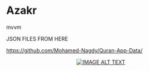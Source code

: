 # Azakr

mvvm

JSON FILES FROM HERE

https://github.com/Mohamed-Nagdy/Quran-App-Data/

<div align="center">































  <a href="https://youtu.be/FD3vFoFhlys"><img src="https://i3.ytimg.com/vi/FD3vFoFhlys/hqdefault.jpg" alt="IMAGE ALT TEXT"></a>

